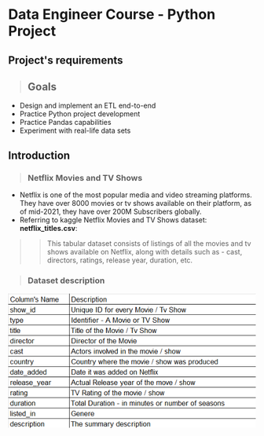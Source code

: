 # Data Engineer Course - Python Project

## Project's requirements
> ## Goals
* Design and implement an ETL end-to-end
* Practice Python project development
* Practice Pandas capabilities
* Experiment with real-life data sets

## Introduction

> ### Netflix Movies and TV Shows
* Netflix is one of the most popular media and video streaming platforms. They have over 8000 movies or tv shows available on their platform, as of mid-2021, they have over 200M Subscribers globally.
* Referring to kaggle Netflix Movies and TV Shows dataset: **netflix_titles.csv**:
>> This tabular dataset consists of listings of all the movies and tv shows available on Netflix, along with details such as - cast, directors, ratings, release year, duration, etc.

> ### Dataset description

![image](https://github.com/ereiss/data_engineer_python_project/blob/main/artifacts/netflix_dataset_description.png)






